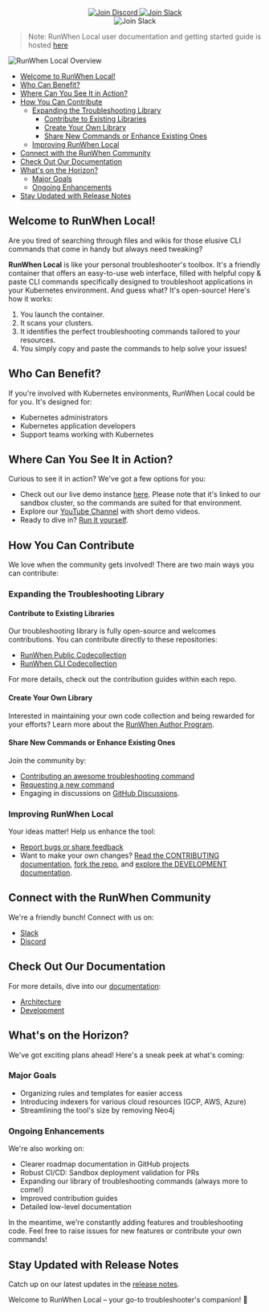 
<p align="center">
  <a href="https://discord.com/invite/Ut7Ws4rm8Q">
    <img src="https://img.shields.io/discord/1131539039665791077?label=Join%20Discord&logo=discord&logoColor=white&style=for-the-badge" alt="Join Discord">
  </a>
  <a href="https://runwhen.slack.com/join/shared_invite/zt-1l7t3tdzl-IzB8gXDsWtHkT8C5nufm2A">
    <img src="https://img.shields.io/badge/Join%20Slack-%23E01563.svg?&style=for-the-badge&logo=slack&logoColor=white" alt="Join Slack">
  </a>
  <br>
    <img src="https://github.com/runwhen-contrib/runwhen-local/actions/workflows/merge_to_main.yaml/badge.svg" alt="Join Slack">
</p>

> Note: RunWhen Local user documentation and getting started guide is hosted [here](https://docs.runwhen.com/public/runwhen-local/introduction-runwhen-local)

![RunWhen Local Overview](assets/rw-local-product.png)

<!-- TOC -->

- [Welcome to RunWhen Local!](#welcome-to-runwhen-local)
- [Who Can Benefit?](#who-can-benefit)
- [Where Can You See It in Action?](#where-can-you-see-it-in-action)
- [How You Can Contribute](#how-you-can-contribute)
    - [Expanding the Troubleshooting Library](#expanding-the-troubleshooting-library)
        - [Contribute to Existing Libraries](#contribute-to-existing-libraries)
        - [Create Your Own Library](#create-your-own-library)
        - [Share New Commands or Enhance Existing Ones](#share-new-commands-or-enhance-existing-ones)
    - [Improving RunWhen Local](#improving-runwhen-local)
- [Connect with the RunWhen Community](#connect-with-the-runwhen-community)
- [Check Out Our Documentation](#check-out-our-documentation)
- [What's on the Horizon?](#whats-on-the-horizon)
    - [Major Goals](#major-goals)
    - [Ongoing Enhancements](#ongoing-enhancements)
- [Stay Updated with Release Notes](#stay-updated-with-release-notes)

<!-- /TOC -->


## Welcome to RunWhen Local!

Are you tired of searching through files and wikis for those elusive CLI commands that come in handy but always need tweaking? 

**RunWhen Local** is like your personal troubleshooter's toolbox. It's a friendly container that offers an easy-to-use web interface, filled with helpful copy & paste CLI commands specifically designed to troubleshoot applications in your Kubernetes environment. And guess what? It's open-source! Here's how it works:

1. You launch the container.
2. It scans your clusters.
3. It identifies the perfect troubleshooting commands tailored to your resources.
4. You simply copy and paste the commands to help solve your issues!

## Who Can Benefit?

If you're involved with Kubernetes environments, RunWhen Local could be for you. It's designed for:

- Kubernetes administrators
- Kubernetes application developers
- Support teams working with Kubernetes

## Where Can You See It in Action?

Curious to see it in action? We've got a few options for you:

- Check out our live demo instance [here](https://runwhen-local.sandbox.runwhen.com/). Please note that it's linked to our sandbox cluster, so the commands are suited for that environment.
- Explore our [YouTube Channel](https://www.youtube.com/@whatdoirunwhen) with short demo videos.
- Ready to dive in? [Run it yourself](https://docs.runwhen.com/public/runwhen-local/getting-started).

## How You Can Contribute

We love when the community gets involved! There are two main ways you can contribute:

### Expanding the Troubleshooting Library

#### Contribute to Existing Libraries

Our troubleshooting library is fully open-source and welcomes contributions. You can contribute directly to these repositories:

- [RunWhen Public Codecollection](https://github.com/runwhen-contrib/rw-public-codecollection)
- [RunWhen CLI Codecollection](https://github.com/runwhen-contrib/rw-cli-codecollection)

For more details, check out the contribution guides within each repo.

#### Create Your Own Library

Interested in maintaining your own code collection and being rewarded for your efforts? Learn more about the [RunWhen Author Program](https://docs.runwhen.com/public/runwhen-authors/getting-started-with-codecollection-development).

#### Share New Commands or Enhance Existing Ones

Join the community by:

- [Contributing an awesome troubleshooting command](https://github.com/runwhen-contrib/runwhen-local/issues/new?assignees=stewartshea&labels=runwhen-local%2Cawesome-command-contribution&projects=&template=awesome-command-contribution.yaml&title=%5Bawesome-command-contribution%5D+)
- [Requesting a new command](https://github.com/runwhen-contrib/runwhen-local/issues/new?assignees=stewartshea&labels=runwhen-local%2Cnew-command-request&projects=&template=commands-wanted.yaml&title=%5Bnew-command-request%5D+)
- Engaging in discussions on [GitHub Discussions](https://github.com/orgs/runwhen-contrib/discussions).

### Improving RunWhen Local

Your ideas matter! Help us enhance the tool:

- [Report bugs or share feedback](https://github.com/runwhen-contrib/runwhen-local/issues/new?assignees=stewartshea&labels=runwhen-local&projects=&template=runwhen-local-feedback.md&title=%5Brunwhen-local-feedback%5D+)
- Want to make your own changes? [Read the CONTRIBUTING documentation](./CONTRIBUTING.md), [fork the repo](https://github.com/runwhen-contrib/runwhen-local/fork), and [explore the DEVELOPMENT documentation](docs/DEVELOPMENT.md).

## Connect with the RunWhen Community

We're a friendly bunch! Connect with us on:

- [Slack](https://runwhen.slack.com/join/shared_invite/zt-1l7t3tdzl-IzB8gXDsWtHkT8C5nufm2A)
- [Discord](https://discord.com/invite/Ut7Ws4rm8Q)

## Check Out Our Documentation

For more details, dive into our [documentation](docs/):

- [Architecture](docs/ARCHITECTURE.md)
- [Development](docs/DEVELOPMENT.md)

## What's on the Horizon?

We've got exciting plans ahead! Here's a sneak peek at what's coming:

### Major Goals

- Organizing rules and templates for easier access
- Introducing indexers for various cloud resources (GCP, AWS, Azure)
- Streamlining the tool's size by removing Neo4j

### Ongoing Enhancements

We're also working on:

- Clearer roadmap documentation in GitHub projects
- Robust CI/CD: Sandbox deployment validation for PRs
- Expanding our library of troubleshooting commands (always more to come!)
- Improved contribution guides
- Detailed low-level documentation

In the meantime, we're constantly adding features and troubleshooting code. Feel free to raise issues for new features or contribute your own commands!

## Stay Updated with Release Notes

Catch up on our latest updates in the [release notes](https://github.com/runwhen-contrib/runwhen-local/releases).

Welcome to RunWhen Local – your go-to troubleshooter's companion! 🚀
